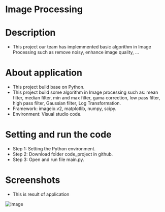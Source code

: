 # Image Processing
# Description
+ This project our team has implemmented basic algorithm in Image Processing such as remove noisy, enhance image quality, ...
# About application
+ This project build base on Python.
+ This project build some algorithm in Image processing such as: mean filter, median filter, min and max filter, gama correction, low pass filter, high pass filter, Gaussian filter, Log Transformation.
+ Framework: imageio.v2, matplotlib, numpy, scipy.
+ Environment: Visual studio code.
# Setting and run the code
+ Step 1: Setting the Python environment.
+ Step 2: Download folder code_project in github.
+ Step 3: Open and run file main.py.
# Screenshots
+ This is result of application

![image](https://github.com/LangNhatTan/Image_Processing/assets/93020907/dd7f6bdc-2d9e-473c-a75c-80dc4e201814)

